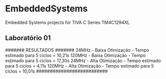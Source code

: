 # EmbeddedSystems
Embedded Systems projects for TIVA C Series TM4C1294XL

## Laboratório 01
 ####### RESULTADOS #######
 24MHz - Baixa Otimização - Tempo estimado para 5 ciclos = 10,21s
 120MHz - Baixa Otimização - Tempo estimado para 5 ciclos = 17,30s
 24MHz - Alta Otimização - Tempo estimado para 5 ciclos = 4,11s
 120MHz - Alta Otimização - Tempo estimado para 5 ciclos = 10,01s
 ##########################
